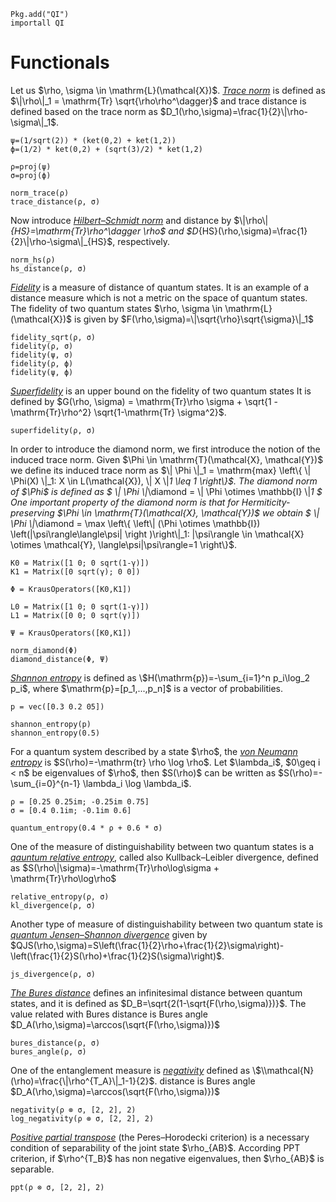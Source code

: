 ```@setup QI
Pkg.add("QI")
importall QI
```

# Functionals

Let us \$\\rho, \\sigma \\in \\mathrm{L}(\\mathcal{X})\$. [*Trace norm*](https://www.quantiki.org/wiki/trace-norm) is defined as \$\\|\\rho\\|_1 = \\mathrm{Tr} \\sqrt{\\rho\\rho^\\dagger}\$ and trace distance is defined based on the trace norm as \$D_1(\\rho,\\sigma)=\\frac{1}{2}\\|\\rho-\\sigma\\|_1$.

```@repl QI
ψ=(1/sqrt(2)) * (ket(0,2) + ket(1,2))
ϕ=(1/2) * ket(0,2) + (sqrt(3)/2) * ket(1,2)

ρ=proj(ψ)
σ=proj(ϕ)

norm_trace(ρ)
trace_distance(ρ, σ)
```
Now introduce [*Hilbert–Schmidt norm*](https://en.wikipedia.org/wiki/Hilbert%E2%80%93Schmidt_operator) and distance by \$\\|\\rho\\|_{HS}=\\mathrm{Tr}\\rho^\\dagger \\rho\$ and \$D_{HS}(\\rho,\\sigma)=\\frac{1}{2}\\|\\rho-\\sigma\\|_{HS}$, respectively.
```@repl QI
norm_hs(ρ)
hs_distance(ρ, σ)
```

[*Fidelity*](https://en.wikipedia.org/wiki/Fidelity_of_quantum_states) is a measure of distance of quantum states. It is an example of a
distance measure which is not a metric on the space of quantum states. The
fidelity of two quantum states \$\\rho, \\sigma \in \\mathrm{L}(\\mathcal{X})\$ is given by
\$F(\\rho,\\sigma)=\\|\\sqrt{\\rho}\\sqrt{\\sigma}\\|_1\$
```@repl QI
fidelity_sqrt(ρ, σ)
fidelity(ρ, σ)
fidelity(ψ, σ)
fidelity(ρ, ϕ)
fidelity(ψ, ϕ)
```

[*Superfidelity*](https://www.quantiki.org/wiki/superfidelity) is an upper bound on the fidelity of two quantum states
It is defined by
\$G(\\rho, \\sigma) = \mathrm{Tr}\\rho \\sigma + \\sqrt{1 - \mathrm{Tr}\\rho^2} \\sqrt{1-\mathrm{Tr} \\sigma^2}\$.

```@repl QI
superfidelity(ρ, σ)
```

In order to introduce the diamond norm, we first introduce the notion of the
induced trace norm. Given \$\\Phi \\in \\mathrm{T}(\\mathcal{X}, \\mathcal{Y})\$ we define its induced trace
norm as \$\\| \\Phi \\|_1 = \\mathrm{max} \\left\\{ \\| \\Phi(X) \\|_1: X \\in L(\\mathcal{X}), \\| X \\|_1 \\leq 1
\\right\\}\$.
The diamond norm of \$\\Phi\$ is defined as
\$
\\| \\Phi \\|_\\diamond = \\| \\Phi \\otimes \\mathbb{I} \\|_1
\$
One important property of the diamond norm is that for Hermiticity-preserving
\$\\Phi \\in \\mathrm{T}(\\mathcal{X}, \\mathcal{Y})\$ we obtain
\$
\\| \\Phi \\|_\\diamond = \\max \\left\\{ \\left\\| (\\Phi \\otimes \\mathbb{I})
\\left(|\\psi\\rangle\\langle\\psi| \\right )\\right\\|_1: |\\psi\\rangle \\in \\mathcal{X} \\otimes \\mathcal{Y},
\\langle\\psi|\\psi\\rangle=1 \\right\\}\$.

```@repl QI
K0 = Matrix([1 0; 0 sqrt(1-γ)])
K1 = Matrix([0 sqrt(γ); 0 0])

Φ = KrausOperators([K0,K1])

L0 = Matrix([1 0; 0 sqrt(1-γ)])
L1 = Matrix([0 0; 0 sqrt(γ)])

Ψ = KrausOperators([K0,K1])

norm_diamond(Φ)
diamond_distance(Φ, Ψ)
```

[*Shannon entropy*](https://en.wikipedia.org/wiki/Entropy_(information_theory)) is defined as \$H(\\mathrm{p})=-\\sum_{i=1}^n p_i\\log_2 p_i\$, where
\$\\mathrm{p}=[p_1,...,p_n]\$ is a vector of probabilities.

```@repl QI
p = vec([0.3 0.2 05])

shannon_entropy(p)
shannon_entropy(0.5)
```

For a quantum system described by a state \$\\rho\$, the [*von Neumann entropy*](https://en.wikipedia.org/wiki/Von_Neumann_entropy) is \$S(\\rho)=-\\mathrm{tr} \\rho \\log \\rho\$.
Let \$\\lambda_i\$,  \$0\\geq i < n\$ be eigenvalues of \$\\rho\$, then \$S(\\rho)\$ can be written as \$S(\\rho)=-\\sum_{i=0}^{n-1} \\lambda_i \\log \\lambda_i\$.
```@repl QI
ρ = [0.25 0.25im; -0.25im 0.75]
σ = [0.4 0.1im; -0.1im 0.6]

quantum_entropy(0.4 * ρ + 0.6 * σ)
```

One of the measure of distinguishability between two quantum states is a [*qauntum relative entropy*](https://en.wikipedia.org/wiki/Quantum_relative_entropy), called also Kullback–Leibler divergence, defined as
\$S(\\rho\\|\\sigma)=-\\mathrm{Tr}\\rho\\log\\sigma + \\mathrm{Tr}\\rho\\log\\rho\$
```@repl QI
relative_entropy(ρ, σ)
kl_divergence(ρ, σ)
```

Another type of measure of distinguishability between two quantum state is [*quantum Jensen–Shannon divergence*](https://en.wikipedia.org/wiki/Jensen%E2%80%93Shannon_divergence#Quantum_Jensen%E2%80%93Shannon_divergence) given by
\$QJS(\\rho,\\sigma)=S\\left(\\frac{1}{2}\\rho+\\frac{1}{2}\\sigma\\right)-\\left(\\frac{1}{2}S(\\rho)+\\frac{1}{2}S(\\sigma)\\right)\$.
```@repl QI
js_divergence(ρ, σ)
```

[*The Bures distance*](https://en.wikipedia.org/wiki/Bures_metric) defines an infinitesimal distance between quantum states, and it is defined as \$D_B=\\sqrt{2(1-\\sqrt{F(\\rho,\\sigma)})}\$. The value related with Bures distance is Bures angle \$D_A(\\rho,\\sigma)=\\arccos(\\sqrt{F(\\rho,\\sigma)})\$
```@repl QI
bures_distance(ρ, σ)
bures_angle(ρ, σ)
```

One of the entanglement measure is [*negativity*](https://en.wikipedia.org/wiki/Negativity_(quantum_mechanics)) defined as \$\\mathcal{N}(\\rho)=\\frac{\\|\\rho^{T_A}\\|_1-1}{2}\$.
distance is Bures angle \$D_A(\\rho,\\sigma)=\\arccos(\\sqrt{F(\\rho,\\sigma)})\$
```@repl QI
negativity(ρ ⊗ σ, [2, 2], 2)
log_negativity(ρ ⊗ σ, [2, 2], 2)
```

[*Positive partial transpose*](https://en.wikipedia.org/wiki/Peres%E2%80%93Horodecki_criterion) (the Peres–Horodecki criterion) is a necessary condition of separability of the joint state \$\\rho_{AB}\$. According PPT criterion, if \$\\rho^{T_B}\$ has non negative eigenvalues, then \$\\rho_{AB}\$ is separable.

```@repl QI
ppt(ρ ⊗ σ, [2, 2], 2)
```
